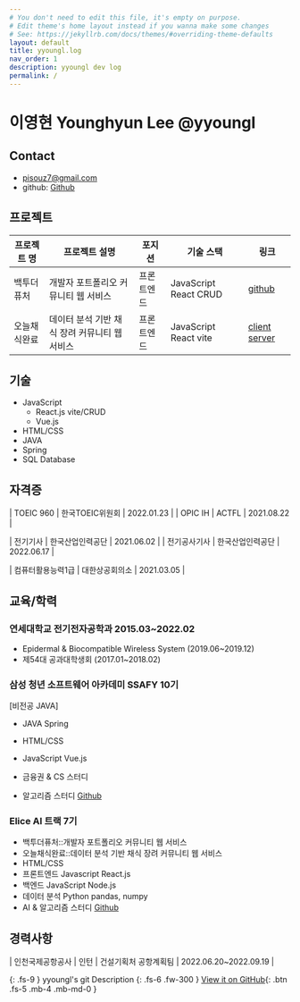 ```yaml
---
# You don't need to edit this file, it's empty on purpose.
# Edit theme's home layout instead if you wanna make some changes
# See: https://jekyllrb.com/docs/themes/#overriding-theme-defaults
layout: default
title: yyoungl.log
nav_order: 1
description: yyoungl dev log
permalink: /
---
```


# 이영현 Younghyun Lee @yyoungl

## Contact

- pisouz7@gmail.com
- github: [Github](https://github.com/yyoungl)

## 프로젝트

| 프로젝트 명  | 프로젝트 설명                                 | 포지션     | 기술 스택             | 링크                                                                                                                                   |
| ------------ | --------------------------------------------- | ---------- | --------------------- | -------------------------------------------------------------------------------------------------------------------------------------- |
| 백투더퓨처   | 개발자 포트폴리오 커뮤니티 웹 서비스          | 프론트엔드 | JavaScript React CRUD | [github](https://github.com/yyoungl/elice-project1-backtothefuture)                                                                    |
| 오늘채식완료 | 데이터 분석 기반 채식 장려 커뮤니티 웹 서비스 | 프론트엔드 | JavaScript React vite | [client](https://github.com/yyoungl/VegCom-elice-2nd-project-front) [server](https://github.com/minluna/Elice_2nd_Project-vegcom_back) |

## 기술

- JavaScript
  - React.js vite/CRUD
  - Vue.js
- HTML/CSS
- JAVA
- Spring
- SQL Database

## 자격증

| TOEIC 960 | 한국TOEIC위원회 | 2022.01.23 |
| OPIC IH | ACTFL | 2021.08.22 |

| 전기기사 | 한국산업인력공단 | 2021.06.02 |
| 전기공사기사 | 한국산업인력공단 | 2022.06.17 |

| 컴퓨터활용능력1급 | 대한상공회의소 | 2021.03.05 |

## 교육/학력

### 연세대학교 전기전자공학과 2015.03~2022.02

- Epidermal & Biocompatible Wireless System (2019.06~2019.12)
- 제54대 공과대학생회 (2017.01~2018.02)

### 삼성 청년 소프트웨어 아카데미 SSAFY 10기

[비전공 JAVA]

- JAVA Spring
- HTML/CSS
- JavaScript Vue.js

- 금융권 & CS 스터디
- 알고리즘 스터디 [Github](https://github.com/yyoungl/SSAFY10-Class8-Algo)

### Elice AI 트랙 7기

- 백투더퓨처::개발자 포트폴리오 커뮤니티 웹 서비스
- 오늘채식완료::데이터 분석 기반 채식 장려 커뮤니티 웹 서비스
- HTML/CSS
- 프론트엔드 Javascript React.js
- 백엔드 JavaScript Node.js
- 데이터 분석 Python pandas, numpy
- AI & 알고리즘 스터디 [Github](https://github.com/snghyun331/elice-algo-ai-study)

## 경력사항

| 인천국제공항공사 | 인턴 | 건설기획처 공항계획팀 | 2022.06.20~2022.09.19 |

{: .fs-9 }
yyoungl's git Description
{: .fs-6 .fw-300 }
[View it on GitHub](https://github.com/yyoungl){: .btn .fs-5 .mb-4 .mb-md-0 }
